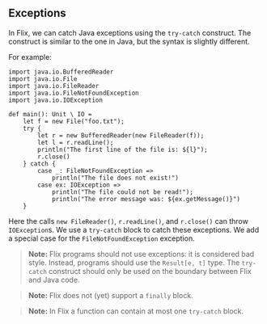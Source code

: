 ## Exceptions

In Flix, we can catch Java exceptions using the `try-catch` construct. The
construct is similar to the one in Java, but the syntax is slightly different. 

For example: 

```flix
import java.io.BufferedReader
import java.io.File
import java.io.FileReader
import java.io.FileNotFoundException
import java.io.IOException

def main(): Unit \ IO = 
    let f = new File("foo.txt");
    try {
        let r = new BufferedReader(new FileReader(f));
        let l = r.readLine();
        println("The first line of the file is: ${l}");
        r.close()
    } catch {
        case _: FileNotFoundException => 
            println("The file does not exist!")
        case ex: IOException => 
            println("The file could not be read!");
            println("The error message was: ${ex.getMessage()}")
    }
```

Here the calls `new FileReader()`, `r.readLine()`, and `r.close()` can throw
`IOException`s. We use a `try-catch` block to catch these exceptions. We add a
special case for the `FileNotFoundException` exception. 

> **Note:** Flix programs should not use exceptions: it is considered bad style.
> Instead, programs should use the `Result[e, t]` type. The `try-catch`
> construct should only be used on the boundary between Flix and Java code. 

> **Note:** Flix does not (yet) support a `finally` block.

> **Note:** In Flix a function can contain at most one `try-catch` block.
